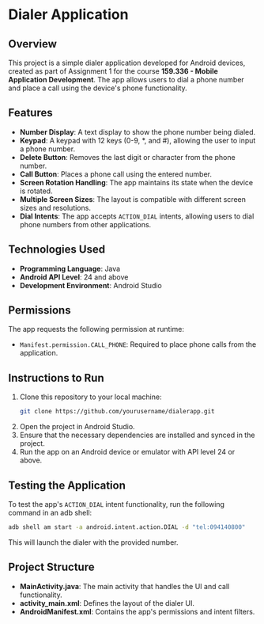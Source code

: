 
# Dialer Application

## Overview
This project is a simple dialer application developed for Android devices, created as part of Assignment 1 for the course **159.336 - Mobile Application Development**. The app allows users to dial a phone number and place a call using the device's phone functionality.

## Features
- **Number Display**: A text display to show the phone number being dialed.
- **Keypad**: A keypad with 12 keys (0-9, *, and #), allowing the user to input a phone number.
- **Delete Button**: Removes the last digit or character from the phone number.
- **Call Button**: Places a phone call using the entered number.
- **Screen Rotation Handling**: The app maintains its state when the device is rotated.
- **Multiple Screen Sizes**: The layout is compatible with different screen sizes and resolutions.
- **Dial Intents**: The app accepts `ACTION_DIAL` intents, allowing users to dial phone numbers from other applications.

## Technologies Used
- **Programming Language**: Java
- **Android API Level**: 24 and above
- **Development Environment**: Android Studio

## Permissions
The app requests the following permission at runtime:
- `Manifest.permission.CALL_PHONE`: Required to place phone calls from the application.

## Instructions to Run
1. Clone this repository to your local machine:
   ```bash
   git clone https://github.com/yourusername/dialerapp.git
   ```
2. Open the project in Android Studio.
3. Ensure that the necessary dependencies are installed and synced in the project.
4. Run the app on an Android device or emulator with API level 24 or above.

## Testing the Application
To test the app's `ACTION_DIAL` intent functionality, run the following command in an adb shell:
```bash
adb shell am start -a android.intent.action.DIAL -d "tel:094140800"
```

This will launch the dialer with the provided number.

## Project Structure
- **MainActivity.java**: The main activity that handles the UI and call functionality.
- **activity_main.xml**: Defines the layout of the dialer UI.
- **AndroidManifest.xml**: Contains the app's permissions and intent filters.


